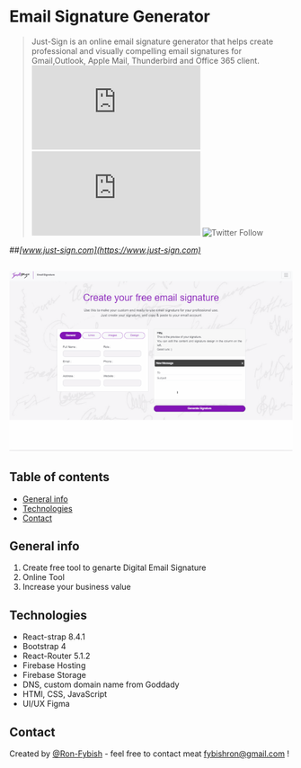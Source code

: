 # Email Signature Generator
> Just-Sign is an online email signature generator that helps create professional and visually compelling email signatures
> for Gmail,Outlook, Apple Mail, Thunderbird and Office 365 client.
![GitHub stars](https://img.shields.io/github/stars/scottydocs/README-template.md?style=social)
![GitHub forks](https://img.shields.io/github/forks/scottydocs/README-template.md?style=social)
![Twitter Follow](https://img.shields.io/twitter/follow/scottydocs?style=social)

##*[www.just-sign.com](https://www.just-sign.com)*


![](guides.gif)
---

## Table of contents
* [General info](#general-info)
* [Technologies](#technologies)
* [Contact](#contact)


## General info
1. Create free tool to genarte Digital Email Signature
2. Online Tool
3. Increase your business value

## Technologies
* React-strap 8.4.1
* Bootstrap 4
* React-Router 5.1.2
* Firebase Hosting
* Firebase Storage
* DNS, custom domain name from Goddady 
* HTMl, CSS, JavaScript
* UI/UX Figma 


## Contact
Created by [@Ron-Fybish](https://www.linkedin.com/in/ron-fybish-9b0194157/) - feel free to contact meat <fybishron@gmail.com> !

